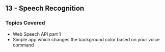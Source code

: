 ## 13 - Speech Recognition

### Topics Covered

- Web Speech API part 1
- Simple app which changes the background color based on your voice command
